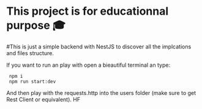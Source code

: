 # This project is for educationnal purpose 🎓
#This is just a simple backend with NestJS to discover all the implcations and files structure.

If you want to run an play with open a bieautiful terminal an type:

     npm i
     npm run start:dev 

And then play with the requests.http into the users folder (make sure to get Rest Client or equivalent). HF
